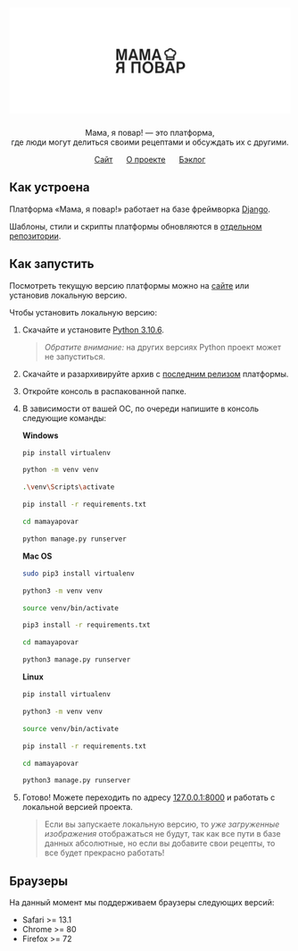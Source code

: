 <h1 align="center">
<a href="https://mamayapovar.ru/" target="_blank"><img src="assets/banner.svg" width="800" alt="Логотип «Мама, я повар!»"></a>
</h1>
<p align="center">
Мама, я повар! — это платформа,
<br>где люди могут делиться своими рецептами и обсуждать их с другими.
</p>
<p align="center">
<a href="https://mamayapovar.ru/">Сайт</a>⠀⠀ 
<a href="https://sonniy.notion.site/72491004fa1044d8b0dccf9cdeb44053">О проекте</a>⠀⠀ 
<a href="https://sonniy.notion.site/dc78c73a196947be85c434d15fa95582?v=37757ba6e8d1477095099ec10404ba5b">Бэклог</a>
</p>

## Как устроена
Платформа «Мама, я повар!» работает на базе фреймворка [Django](https://www.djangoproject.com/).

Шаблоны, стили и скрипты платформы обновляются в [отдельном репозитории](https://github.com/mamayapovar/source).

## Как запустить
Посмотреть текущую версию платформы можно на [сайте](https://mamayapovar.ru/) или установив локальную версию.

Чтобы установить локальную версию:

1. Скачайте и установите [Python 3.10.6](https://www.python.org/downloads/release/python-3106/).
    > _Обратите внимание:_ на других версиях Python проект может не запуститься.

2. Скачайте и разархивируйте архив с [последним релизом](https://github.com/mamayapovar/platform/releases) платформы.

3. Откройте консоль в распакованной папке.

4. В зависимости от вашей ОС, по очереди напишите в консоль следующие команды:

    **Windows**
    ```sh
    pip install virtualenv
    ```

    ```sh
    python -m venv venv
    ```

    ```sh
    .\venv\Scripts\activate
    ```

    ```sh
    pip install -r requirements.txt
    ```

    ```sh
    cd mamayapovar
    ```

    ```sh
    python manage.py runserver
    ```

    **Mac OS**
    ```sh
    sudo pip3 install virtualenv
    ```

    ```sh
    python3 -m venv venv
    ```

    ```sh
    source venv/bin/activate
    ```

    ```sh
    pip3 install -r requirements.txt
    ```

    ```sh
    cd mamayapovar
    ```
    
    ```sh
    python3 manage.py runserver
    ```

    **Linux**
    ```sh
    pip install virtualenv
    ```

    ```sh
    python3 -m venv venv
    ```

    ```sh
    source venv/bin/activate
    ```

    ```sh
    pip install -r requirements.txt
    ```

    ```sh
    cd mamayapovar
    ```
    
    ```sh
    python3 manage.py runserver
    ```

5. Готово! Можете переходить по адресу [127.0.0.1:8000](http://127.0.0.1:8000/) и работать с локальной версией проекта.
    > Если вы запускаете локальную версию, то _уже загруженные изображения_ отображаться не будут, так как все пути в базе данных абсолютные, но если вы добавите свои рецепты, то все будет прекрасно работать!

## Браузеры
На данный момент мы поддерживаем браузеры следующих версий:
- Safari >= 13.1
- Chrome >= 80
- Firefox >= 72